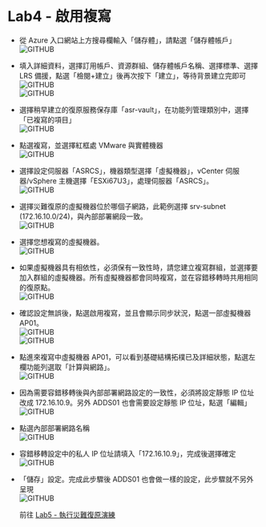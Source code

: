 # Lab4 - 啟用複寫

- 從 Azure 入口網站上方搜尋欄輸入「儲存體」，請點選「儲存體帳戶」<br>
  ![GITHUB](https://github.com/BrianHsing/Azure-Migrate/blob/master/vmware-asr/images/storage-1.png "storage-1")<br>
- 填入詳細資料，選擇訂用帳戶、資源群組、儲存體帳戶名稱、選擇標準、選擇 LRS 備援，點選「檢閱+建立」後再次按下「建立」，等待背景建立完即可<br>
  ![GITHUB](https://github.com/BrianHsing/Azure-Migrate/blob/master/vmware-asr/images/storage-2.png "storage-2")<br>
  ![GITHUB](https://github.com/BrianHsing/Azure-Migrate/blob/master/vmware-asr/images/storage-3.png "storage-3")<br>
- 選擇稍早建立的復原服務保存庫「asr-vault」，在功能列管理類別中，選擇「已複寫的項目」<br>
  ![GITHUB](https://github.com/BrianHsing/Azure-Migrate/blob/master/vmware-asr/images/recoveryservicevault-6.png "recoveryservicevault-6")<br>
- 點選複寫，並選擇紅框處 VMware 與實體機器<br>
  ![GITHUB](https://github.com/BrianHsing/Azure-Migrate/blob/master/vmware-asr/images/replicate-1.png "replicate-1")<br>
- 選擇設定伺服器「ASRCS」，機器類型選擇「虛擬機器」，vCenter 伺服器/vSphere 主機選擇「ESXi67U3」，處理伺服器「ASRCS」。<br>
  ![GITHUB](https://github.com/BrianHsing/Azure-Migrate/blob/master/vmware-asr/images/replicate-2.png "replicate-2")<br>
- 選擇災難復原的虛擬機器位於哪個子網路，此範例選擇 srv-subnet (172.16.10.0/24)，與內部部署網段一致。<br>
  ![GITHUB](https://github.com/BrianHsing/Azure-Migrate/blob/master/vmware-asr/images/replicate-3.png "replicate-3")<br>
- 選擇您想複寫的虛擬機器。<br>
  ![GITHUB](https://github.com/BrianHsing/Azure-Migrate/blob/master/vmware-asr/images/replicate-4.png "replicate-4")<br>
- 如果虛擬機器具有相依性，必須保有一致性時，請您建立複寫群組，並選擇要加入群組的虛擬機器。所有虛擬機器都會同時複寫，並在容錯移轉時共用相同的復原點。<br>
  ![GITHUB](https://github.com/BrianHsing/Azure-Migrate/blob/master/vmware-asr/images/replicate-5.png "replicate-5")<br>
- 確認設定無誤後，點選啟用複寫，並且會顯示同步狀況，點選一部虛擬機器 AP01。<br>
  ![GITHUB](https://github.com/BrianHsing/Azure-Migrate/blob/master/vmware-asr/images/replicate-6.png "replicate-6")<br>
  ![GITHUB](https://github.com/BrianHsing/Azure-Migrate/blob/master/vmware-asr/images/replicate-9.png "replicate-9")<br>
- 點進來複寫中虛擬機器 AP01，可以看到基礎結構拓樸已及詳細狀態，點選左欄功能列選取「計算與網路」。<br>
  ![GITHUB](https://github.com/BrianHsing/Azure-Migrate/blob/master/vmware-asr/images/replicate-10.png "replicate-10")<br>
- 因為需要容錯移轉後與內部部署網路設定的一致性，必須將設定靜態 IP 位址改成 172.16.10.9。另外 ADDS01 也會需要設定靜態 IP 位址，點選「編輯」<br>
  ![GITHUB](https://github.com/BrianHsing/Azure-Migrate/blob/master/vmware-asr/images/replicate-11.png "replicate-11")<br>
- 點選內部部署網路名稱<br>
  ![GITHUB](https://github.com/BrianHsing/Azure-Migrate/blob/master/vmware-asr/images/replicate-12.png "replicate-12")<br>
- 容錯移轉設定中的私人 IP 位址請填入「172.16.10.9」，完成後選擇確定<br>
  ![GITHUB](https://github.com/BrianHsing/Azure-Migrate/blob/master/vmware-asr/images/replicate-13.png "replicate-13")<br>
- 「儲存」設定。完成此步驟後 ADDS01 也會做一樣的設定，此步驟就不另外呈現<br>
  ![GITHUB](https://github.com/BrianHsing/Azure-Migrate/blob/master/vmware-asr/images/replicate-14.png "replicate-14")<br>
  

   前往 [Lab5 - 執行災難復原演練](https://github.com/BrianHsing/Azure-Migrate/blob/master/vmware-asr/Lab5.md)<br>
